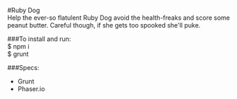 #Ruby Dog   
Help the ever-so flatulent Ruby Dog avoid the health-freaks and score some peanut butter. Careful though, if she gets too spooked she'll puke.

###To install and run:   
    $ npm i  
    $ grunt

###Specs:
* Grunt
* Phaser.io
